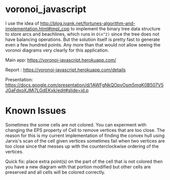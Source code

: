# voronoi_javascript

I use the idea of http://blog.ivank.net/fortunes-algorithm-and-implementation.html#impl_cpp to implement the binary tree data structure to store arcs and beachlines, which runs in `O(n^2)` since the tree does not have balancing operations. But the solution itself is pretty fast to generate even a few hundred points. Any more than that would not allow seeing the voronoi diagrams very clearly for this application.

Main app: https://voronoi-javascript.herokuapp.com/

Report   : https://voronoi-javascript.herokuapp.com/details

Presentation: https://docs.google.com/presentation/d/1AWFgNkQOpvOsm5mgK0B507V5JGaFdxoXJMj7LGdEKxk/edit#slide=id.p

# Known Issues

Sometimes the some cells are not colored. You can experment with changing the EPS property of Cell to remove vertices that are too close. The reason for this is my current implementation of finding the convex hull using Jarvis's scan of the cell given vertices sometimes fail when two vertices are too close since that messes up with the counterclockwise ordering of the vertices. 

Quick fix: place extra point(s) on the part of the cell that is not colored then you have a new diagram with that portion modified but other cells are preserved and all cells will be colored correctly.
